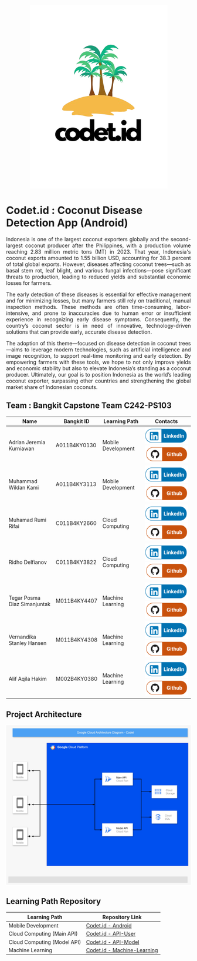 <p align="center">
    <img src="/src//codetid.png" alt="Codet.id App">
</p>

# Codet.id : Coconut Disease Detection App (Android)

<p align="justify">
  Indonesia is one of the largest coconut exporters globally and the second-largest coconut producer after the Philippines, with a production volume reaching 2.83 million metric tons (MT) in 2023. That year, Indonesia's coconut exports amounted to 1.55 billion USD, accounting for 38.3 percent of total global exports. However, diseases affecting coconut trees—such as basal stem rot, leaf blight, and various fungal infections—pose significant threats to production, leading to reduced yields and substantial economic losses for farmers.
</p>
<p align="justify">
  The early detection of these diseases is essential for effective management and for minimizing losses, but many farmers still rely on traditional, manual inspection methods. These methods are often time-consuming, labor-intensive, and prone to inaccuracies due to human error or insufficient experience in recognizing early disease symptoms. Consequently, the country’s coconut sector is in need of innovative, technology-driven solutions that can provide early, accurate disease detection.
</p>
<p align="justify">
  The adoption of this theme—focused on disease detection in coconut trees—aims to leverage modern technologies, such as artificial intelligence and image recognition, to support real-time monitoring and early detection. By empowering farmers with these tools, we hope to not only improve yields and economic stability but also to elevate Indonesia’s standing as a coconut producer. Ultimately, our goal is to position Indonesia as the world’s leading coconut exporter, surpassing other countries and strengthening the global market share of Indonesian coconuts.
</p>

## Team : Bangkit Capstone Team C242-PS103

| Name                         | Bangkit ID   | Learning Path      | Contacts                                                                                                                                                                      |
| ---------------------------- | ------------ | ------------------ | ----------------------------------------------------------------------------------------------------------------------------------------------------------------------------- |
| Adrian Jeremia Kurniawan     | A011B4KY0130 | Mobile Development | [![Adrian Jeremia Kurniawan](/src/LinkedIn.png)]( https://www.linkedin.com/in/adrian-jeremia-kurniawan/) [![adrianjremia](/src/Github.png)](https://github.com/adrianjremia)                        |
| Muhammad Wildan Kami         | A011B4KY3113 | Mobile Development | [![Muhammad Wildan Kamil](/src/LinkedIn.png)](https://www.linkedin.com/in/muhammad-wildan-kamil) [![muhammad22015](/src/Github.png)](https://github.com/muhammad22015)         |
| Muhamad Rumi Rifai           | C011B4KY2660 | Cloud Computing    | [![Muhamad Rumi Rifai](/src/LinkedIn.png)](https://www.linkedin.com/in/rumirifai/) [![rumirifai](/src/Github.png)](https://github.com/rumirifai)                              |
| Ridho Delfianov              | C011B4KY3822 | Cloud Computing    | [![Ridho Delfianov](/src/LinkedIn.png)](https://www.linkedin.com/in/ridho-delfianov-601878311/) [![im-Delfianov](/src/Github.png)](https://github.com/im-Delfianov) |
| Tegar Posma Diaz Simanjuntak | M011B4KY4407 | Machine Learning   | [![Tegar Posma Diaz Simanjuntak](/src/LinkedIn.png)](https://www.linkedin.com/in/tegar-simanjuntak-973627288/) [![TegarSimanjuntak](/src/Github.png)](https://github.com/TegarSimanjuntak)                              |
| Vernandika Stanley Hansen    | M011B4KY4308 | Machine Learning   | [![Vernandika Stanley Hansen](/src/LinkedIn.png)](https://www.linkedin.com/in/vernandikastanleyhansen/) [![VernandikaSH](/src/Github.png)](https://github.com/VernandikaSH)                              |
| Alif Aqila Hakim             | M002B4KY0380 | Machine Learning   | [![Alif Aqila Hakim](/src/LinkedIn.png)](https://www.linkedin.com/in/alif-aqila-hakim-87558524a) [![aqilahakim](/src/Github.png)](https://github.com/aqilahakim)                   |

## Project Architecture

![endpoint.](/src/project-architecture.png)

## Learning Path Repository

| Learning Path               | Repository Link                                                                       |
| --------------------------- | ------------------------------------------------------------------------------------- |
| Mobile Development          | [Codet.id - Android](https://github.com/muhammad22015/codet.id "Codet.id-Android")    |
| Cloud Computing (Main API)  | [Codet.id - API-User](https://github.com/rumirifai/codetid-api)                       |
| Cloud Computing (Model API) | [Codet.id - API-Model](https://github.com/rumirifai/codetid-api/tree/model-api)       |
| Machine Learning            | [Codet.id - Machine-Learning](https://www.kaggle.com/code/tegarsimanjuntak/codet-id)  |
